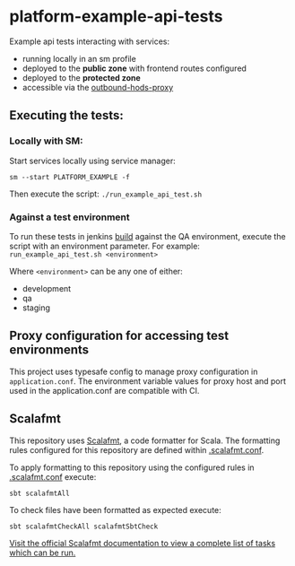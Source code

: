 
# platform-example-api-tests

Example api tests interacting with services:
- running locally in an sm profile
- deployed to the **public zone** with frontend routes configured
- deployed to the **protected zone** 
- accessible via the [outbound-hods-proxy](https://github.com/hmrc/aws-ami-outbound-hodsproxy)

## Executing the tests:

### Locally with SM:
Start services locally using service manager:

```sm --start PLATFORM_EXAMPLE -f```

Then execute the script: `./run_example_api_test.sh` 

### Against a test environment
To run these tests in jenkins [build](https://build.tax.service.gov.uk/) against the QA environment, execute the script with an environment parameter.  For example: 
```run_example_api_test.sh <environment>```

Where `<environment>` can be any one of either:
- development
- qa
- staging

## Proxy configuration for accessing test environments
This project uses typesafe config to manage proxy configuration in `application.conf`.  The environment variable values for proxy host and port used in the application.conf are compatible with CI.

## Scalafmt
 This repository uses [Scalafmt](https://scalameta.org/scalafmt/), a code formatter for Scala. The formatting rules configured for this repository are defined within [.scalafmt.conf](.scalafmt.conf).

 To apply formatting to this repository using the configured rules in [.scalafmt.conf](.scalafmt.conf) execute:

 ```
 sbt scalafmtAll
 ```

 To check files have been formatted as expected execute:

 ```
 sbt scalafmtCheckAll scalafmtSbtCheck
 ```

[Visit the official Scalafmt documentation to view a complete list of tasks which can be run.](https://scalameta.org/scalafmt/docs/installation.html#task-keys)